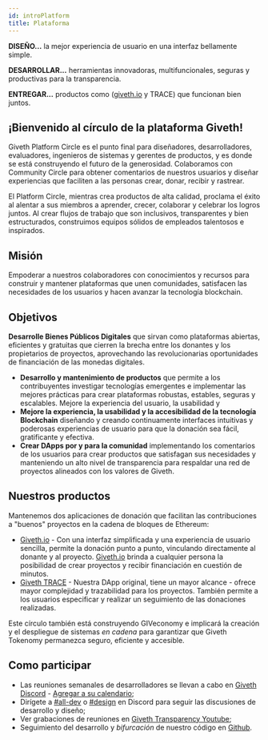```yaml
---
id: introPlatform
title: Plataforma
---
```


**DISEÑO...** la mejor experiencia de usuario en una interfaz bellamente simple.

**DESARROLLAR...** herramientas innovadoras, multifuncionales, seguras y productivas para la transparencia.

**ENTREGAR...** productos como ([giveth.io](http://giveth.io/) y TRACE) que funcionan bien juntos.

## ¡Bienvenido al círculo de la plataforma Giveth!

Giveth Platform Circle es el punto final para diseñadores, desarrolladores, evaluadores, ingenieros de sistemas y gerentes de productos, y es donde se está construyendo el futuro de la generosidad. Colaboramos con Community Circle para obtener comentarios de nuestros usuarios y diseñar experiencias que faciliten a las personas crear, donar, recibir y rastrear.

El Platform Circle, mientras crea productos de alta calidad, proclama el éxito al alentar a sus miembros a aprender, crecer, colaborar y celebrar los logros juntos. Al crear flujos de trabajo que son inclusivos, transparentes y bien estructurados, construimos equipos sólidos de empleados talentosos e inspirados.

## Misión

Empoderar a nuestros colaboradores con conocimientos y recursos para construir y mantener plataformas que unen comunidades, satisfacen las necesidades de los usuarios y hacen avanzar la tecnología blockchain.

## Objetivos

**Desarrolle Bienes Públicos Digitales** que sirvan como plataformas abiertas, eficientes y gratuitas que cierren la brecha entre los donantes y los propietarios de proyectos, aprovechando las revolucionarias oportunidades de financiación de las monedas digitales.

- **Desarrollo y mantenimiento de productos** que permite a los contribuyentes investigar tecnologías emergentes e implementar las mejores prácticas para crear plataformas robustas, estables, seguras y escalables.
Mejore la experiencia del usuario, la usabilidad y
- **Mejore la experiencia, la usabilidad y la accesibilidad de la tecnología Blockchain** diseñando y creando continuamente interfaces intuitivas y poderosas experiencias de usuario para que la donación sea fácil, gratificante y efectiva.
- **Crear DApps por y para la comunidad** implementando los comentarios de los usuarios para crear productos que satisfagan sus necesidades y manteniendo un alto nivel de transparencia para respaldar una red de proyectos alineados con los valores de Giveth.

## Nuestros productos

Mantenemos dos aplicaciones de donación que facilitan las contribuciones a "buenos" proyectos en la cadena de bloques de Ethereum:

- [Giveth.io](http://giveth.io/) - Con una interfaz simplificada y una experiencia de usuario sencilla, permite la donación punto a punto, vinculando directamente al donante y al proyecto. [Giveth.io](http://giveth.io/) brinda a cualquier persona la posibilidad de crear proyectos y recibir financiación en cuestión de minutos.
- [Giveth TRACE](http://trace.giveth.io/) - Nuestra DApp original, tiene un mayor alcance - ofrece mayor complejidad y trazabilidad para los proyectos. También permite a los usuarios especificar y realizar un seguimiento de las donaciones realizadas.

Este círculo también está construyendo GIVeconomy e implicará la creación y el despliegue de sistemas *en cadena* para garantizar que Giveth Tokenomy permanezca seguro, eficiente y accesible.

## Como participar

- Las reuniones semanales de desarrolladores se llevan a cabo en [Giveth Discord](https://discord.gg/vaTcgqMwVp) - [Agregar a su calendario](https://calendar.google.com/calendar/u/0/r?cid=givethdotio@gmail.com);
- Dirígete a [#all-dev](https://discord.gg/vaTcgqMwVp) o [#design](https://discord.gg/T6SYzH3rnD) en Discord para seguir las discusiones de desarrollo y diseño;
- Ver grabaciones de reuniones en [Giveth Transparency Youtube](https://www.youtube.com/channel/UCdqmP4axeI1hNmX20aZsOwg);
- Seguimiento del desarrollo y *bifurcación* de nuestro código en [Github](https://github.com/Giveth).